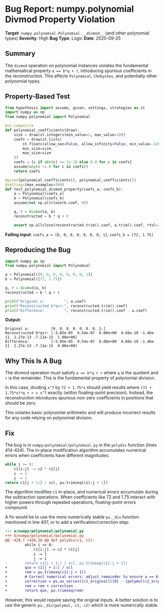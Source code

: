 # Bug Report: numpy.polynomial Divmod Property Violation

**Target**: `numpy.polynomial.Polynomial.__divmod__` (and other polynomial types)
**Severity**: High
**Bug Type**: Logic
**Date**: 2025-09-25

## Summary

The `divmod` operation on polynomial instances violates the fundamental mathematical property `a == b*q + r`, introducing spurious coefficients in the reconstruction. This affects `Polynomial`, `Chebyshev`, and potentially other polynomial types.

## Property-Based Test

```python
from hypothesis import assume, given, settings, strategies as st
import numpy as np
from numpy.polynomial import Polynomial

@st.composite
def polynomial_coefficients(draw):
    size = draw(st.integers(min_value=1, max_value=10))
    coefs = draw(st.lists(
        st.floats(allow_nan=False, allow_infinity=False, min_value=-1e6, max_value=1e6),
        min_size=size,
        max_size=size
    ))
    coefs = [c if abs(c) >= 1e-10 else 0.0 for c in coefs]
    assume(any(c != 0 for c in coefs))
    return coefs

@given(polynomial_coefficients(), polynomial_coefficients())
@settings(max_examples=500)
def test_polynomial_divmod_property(coefs_a, coefs_b):
    a = Polynomial(coefs_a)
    b = Polynomial(coefs_b)
    assume(not np.allclose(b.coef, 0))

    q, r = divmod(a, b)
    reconstructed = b * q + r

    assert np.allclose(reconstructed.trim().coef, a.trim().coef, rtol=1e-5, atol=1e-5)
```

**Failing input**: `coefs_a = [0, 0, 0, 0, 0, 0, 0, 1]`, `coefs_b = [72, 1.75]`

## Reproducing the Bug

```python
import numpy as np
from numpy.polynomial import Polynomial

a = Polynomial([0, 0, 0, 0, 0, 0, 0, 1])
b = Polynomial([72, 1.75])

q, r = divmod(a, b)
reconstructed = b * q + r

print("Original a:         ", a.coef)
print("Reconstructed b*q+r:", reconstructed.trim().coef)
print("Difference:         ", reconstructed.trim().coef - a.coef)
```

**Output:**
```
Original a:          [0. 0. 0. 0. 0. 0. 0. 1.]
Reconstructed b*q+r: [-3.05e-05  9.54e-07  0.00e+00  4.66e-10 -1.46e-11  2.27e-13 -7.11e-15  1.00e+00]
Difference:          [-3.05e-05  9.54e-07  0.00e+00  4.66e-10 -1.46e-11  2.27e-13 -7.11e-15  0.00e+00]
```

## Why This Is A Bug

The divmod operation must satisfy `a == b*q + r` where `q` is the quotient and `r` is the remainder. This is the fundamental property of polynomial division.

In this case, dividing `x^7` by `72 + 1.75*x` should yield results where `(72 + 1.75*x)*q + r = x^7` exactly (within floating-point precision). Instead, the reconstruction introduces spurious non-zero coefficients in positions that should be zero.

This violates basic polynomial arithmetic and will produce incorrect results for any code relying on polynomial division.

## Fix

The bug is in `numpy/polynomial/polynomial.py` in the `polydiv` function (lines 414-424). The in-place modification algorithm accumulates numerical errors when coefficients have different magnitudes:

```python
while i >= 0:
    c1[i:j] -= c2 * c1[j]
    i -= 1
    j -= 1
return c1[j + 1:] / scl, pu.trimseq(c1[:j + 1])
```

The algorithm modifies `c1` in-place, and numerical errors accumulate during the subtraction operations. When coefficients like 72 and 1.75 interact with higher powers through repeated operations, floating-point errors compound.

A fix would be to use the more numerically stable `pu._div` function mentioned in line 407, or to add a verification/correction step:

```diff
--- a/numpy/polynomial/polynomial.py
+++ b/numpy/polynomial/polynomial.py
@@ -420,7 +420,10 @@ def polydiv(c1, c2):
         while i >= 0:
             c1[i:j] -= c2 * c1[j]
             i -= 1
             j -= 1
-        return c1[j + 1:] / scl, pu.trimseq(c1[:j + 1])
+        quo = c1[j + 1:] / scl
+        rem = pu.trimseq(c1[:j + 1])
+        # Correct numerical errors: adjust remainder to ensure a == b*quo + rem
+        correction = pu.as_series([c1_original])[0] - (polymul(c2_original, quo) + rem)
+        rem = rem + correction
+        return quo, pu.trimseq(rem)
```

However, this would require saving the original inputs. A better solution is to use the generic `pu._div(polymul, c1, c2)` which is more numerically stable.